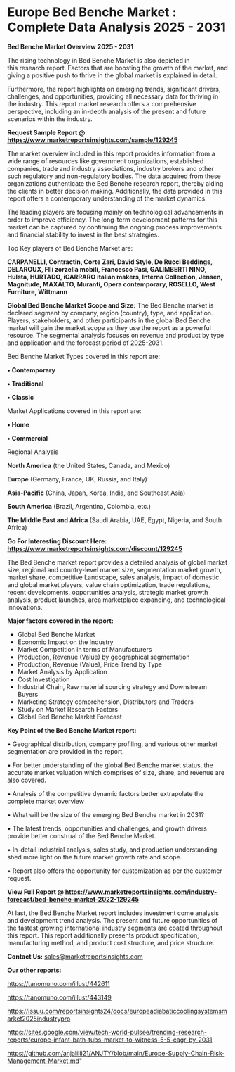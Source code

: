 # Europe Bed Benche Market : Complete Data Analysis 2025 - 2031

<Strong> Bed Benche Market Overview 2025 - 2031</strong>

The rising technology in Bed Benche Market is also depicted in this research report. Factors that are boosting the growth of the market, and giving a positive push to thrive in the global market is explained in detail.

Furthermore, the report highlights on emerging trends, significant drivers, challenges, and opportunities, providing all necessary data for thriving in the industry. This report market research offers a comprehensive perspective, including an in-depth analysis of the present and future scenarios within the industry.

<strong>Request Sample Report @ <a href=https://www.marketreportsinsights.com/sample/129245>https://www.marketreportsinsights.com/sample/129245</a></strong>

The market overview included in this report provides information from a wide range of resources like government organizations, established companies, trade and industry associations, industry brokers and other such regulatory and non-regulatory bodies. The data acquired from these organizations authenticate the Bed Benche research report, thereby aiding the clients in better decision making. Additionally, the data provided in this report offers a contemporary understanding of the market dynamics.

The leading players are focusing mainly on technological advancements in order to improve efficiency. The long-term development patterns for this market can be captured by continuing the ongoing process improvements and financial stability to invest in the best strategies.

Top Key players of Bed Benche Market are:

<strong>CARPANELLI, Contractin, Corte Zari, David Style, De Rucci Beddings, DELAROUX, Flli zorzella mobili, Francesco Pasi, GALIMBERTI NINO, Hulsta, HURTADO, iCARRARO italian makers, Interna Collection, Jensen, Magnitude, MAXALTO, Muranti, Opera contemporary, ROSELLO, West Furniture, Wittmann</strong>

<strong><b>Global Bed Benche Market Scope and Size:</b></strong>
The Bed Benche market is declared segment by company, region (country), type, and application. Players, stakeholders, and other participants in the global Bed Benche market will gain the market scope as they use the report as a powerful resource. The segmental analysis focuses on revenue and product by type and application and the forecast period of 2025-2031.

Bed Benche Market Types covered in this report are:

<strong>• Contemporary

• Traditional

• Classic</strong>

Market Applications covered in this report are:

<strong>• Home

• Commercial</strong> 

Regional Analysis

<strong>North America</strong> (the United States, Canada, and Mexico)

<strong>Europe</strong> (Germany, France, UK, Russia, and Italy)

<strong>Asia-Pacific</strong> (China, Japan, Korea, India, and Southeast Asia)

<strong>South America</strong> (Brazil, Argentina, Colombia, etc.)

<strong>The Middle East and Africa</strong> (Saudi Arabia, UAE, Egypt, Nigeria, and South Africa)

<strong>Go For Interesting Discount Here: <a href=https://www.marketreportsinsights.com/discount/129245>https://www.marketreportsinsights.com/discount/129245</a></strong>

The Bed Benche market report provides a detailed analysis of global market size, regional and country-level market size, segmentation market growth, market share, competitive Landscape, sales analysis, impact of domestic and global market players, value chain optimization, trade regulations, recent developments, opportunities analysis, strategic market growth analysis, product launches, area marketplace expanding, and technological innovations.

<strong><b>Major factors covered in the report:</b></strong>
<ul>
  <li>Global Bed Benche Market </li>
  <li>Economic Impact on the Industry</li>
  <li>Market Competition in terms of Manufacturers</li>
  <li>Production, Revenue (Value) by geographical segmentation</li>
  <li>Production, Revenue (Value), Price Trend by Type</li>
  <li>Market Analysis by Application</li>
  <li>Cost Investigation</li>
  <li>Industrial Chain, Raw material sourcing strategy and Downstream Buyers</li>
  <li>Marketing Strategy comprehension, Distributors and Traders</li>
  <li>Study on Market Research Factors</li>
  <li>Global Bed Benche Market Forecast</li>
</ul>

<strong><b>Key Point of the Bed Benche Market report:</b></strong>

• Geographical distribution, company profiling, and various other market segmentation are provided in the report.

• For better understanding of the global Bed Benche market status, the accurate market valuation which comprises of size, share, and revenue are also covered.

• Analysis of the competitive dynamic factors better extrapolate the complete market overview

• What will be the size of the emerging Bed Benche market in 2031?

• The latest trends, opportunities and challenges, and growth drivers provide better construal of the Bed Benche Market.

• In-detail industrial analysis, sales study, and production understanding shed more light on the future market growth rate and scope.

• Report also offers the opportunity for customization as per the customer request.

<strong><b>View Full Report @ <a href=https://www.marketreportsinsights.com/industry-forecast/bed-benche-market-2022-129245>https://www.marketreportsinsights.com/industry-forecast/bed-benche-market-2022-129245</a></b></strong>


At last, the Bed Benche Market report includes investment come analysis and development trend analysis. The present and future opportunities of the fastest growing international industry segments are coated throughout this report. This report additionally presents product specification, manufacturing method, and product cost structure, and price structure.

<strong>Contact Us:</strong>
sales@marketreportsinsights.com

<strong>Our other reports:</strong>

<a href=https://tanomuno.com/illust/442611>https://tanomuno.com/illust/442611</a>

<a href=https://tanomuno.com/illust/443149>https://tanomuno.com/illust/443149</a>

<a href=https://issuu.com/reportsinsights24/docs/europeadiabaticcoolingsystemsmarket2025industrypro>https://issuu.com/reportsinsights24/docs/europeadiabaticcoolingsystemsmarket2025industrypro</a>

<a href=https://sites.google.com/view/tech-world-pulsee/trending-research-reports/europe-infant-bath-tubs-market-to-witness-5-5-cagr-by-2031>https://sites.google.com/view/tech-world-pulsee/trending-research-reports/europe-infant-bath-tubs-market-to-witness-5-5-cagr-by-2031</a>

<a href=https://github.com/anjaliiii21/ANJTY/blob/main/Europe-Supply-Chain-Risk-Management-Market.md>https://github.com/anjaliiii21/ANJTY/blob/main/Europe-Supply-Chain-Risk-Management-Market.md</a>"
